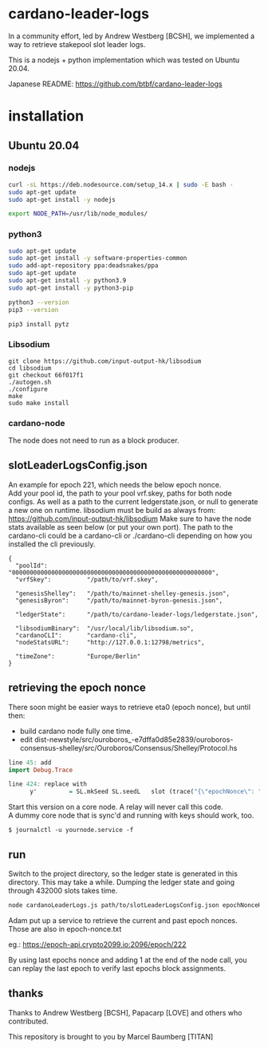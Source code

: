 # cardano-leader-logs
In a community effort, led by Andrew Westberg [BCSH], we implemented a way to retrieve stakepool slot leader logs.

This is a nodejs + python implementation which was tested on Ubuntu 20.04.

Japanese README: https://github.com/btbf/cardano-leader-logs

# installation

## Ubuntu 20.04

### nodejs

```bash
curl -sL https://deb.nodesource.com/setup_14.x | sudo -E bash -  
sudo apt-get update
sudo apt-get install -y nodejs

export NODE_PATH=/usr/lib/node_modules/
```

### python3

```bash
sudo apt-get update
sudo apt-get install -y software-properties-common
sudo add-apt-repository ppa:deadsnakes/ppa
sudo apt-get update
sudo apt-get install -y python3.9
sudo apt-get install -y python3-pip

python3 --version
pip3 --version

pip3 install pytz
```

### Libsodium

```
git clone https://github.com/input-output-hk/libsodium
cd libsodium
git checkout 66f017f1
./autogen.sh
./configure
make
sudo make install
```

### cardano-node

The node does not need to run as a block producer.


## slotLeaderLogsConfig.json

An example for epoch 221, which needs the below epoch nonce.  
Add your pool id, the path to your pool vrf.skey, paths for both node configs. 
As well as a path to the current ledgerstate.json, or null to generate a new one on runtime.
libsodium must be build as always from: https://github.com/input-output-hk/libsodium
Make sure to have the node stats available as seen below (or put your own port).
The path to the cardano-cli could be a cardano-cli or ./cardano-cli depending on how you installed the cli previously.

```javscript
{
  "poolId":           "00000000000000000000000000000000000000000000000000000000",
  "vrfSkey":          "/path/to/vrf.skey",

  "genesisShelley":   "/path/to/mainnet-shelley-genesis.json",
  "genesisByron":     "/path/to/mainnet-byron-genesis.json",

  "ledgerState":      "/path/to/cardano-leader-logs/ledgerstate.json",

  "libsodiumBinary":  "/usr/local/lib/libsodium.so",
  "cardanoCLI":       "cardano-cli",
  "nodeStatsURL":     "http://127.0.0.1:12798/metrics",
  
  "timeZone":         "Europe/Berlin"
}
```

## retrieving the epoch nonce

There soon might be easier ways to retrieve eta0 (epoch nonce), but until then:

+ build cardano node fully one time.
+ edit dist-newstyle/src/ouroboros_-e7dffa0d85e2839/ouroboros-consensus-shelley/src/Ouroboros/Consensus/Shelley/Protocol.hs

```haskell
line 45: add
import Debug.Trace

line 424: replace with
      y'         = SL.mkSeed SL.seedL   slot (trace("{\"epochNonce\": " ++ show eta0 ++ "}") $ eta0)
```

Start this version on a core node. A relay will never call this code.  
A dummy core node that is sync'd and running with keys should work, too.

```
$ journalctl -u yournode.service -f
```

## run

Switch to the project directory, so the ledger state is generated in this directory.
This may take a while. Dumping the ledger state and going through 432000 slots takes time.

```bash
node cardanoLeaderLogs.js path/to/slotLeaderLogsConfig.json epochNonceHash [optional: 1] [optional: additionalDParameter, eg. 0.0]
```

Adam put up a service to retrieve the current and past epoch nonces. Those are also in epoch-nonce.txt

eg.:
https://epoch-api.crypto2099.io:2096/epoch/222

By using last epochs nonce and adding 1 at the end of the node call, you can replay the last epoch
to verify last epochs block assignments.

## thanks

Thanks to Andrew Westberg [BCSH], Papacarp [LOVE] and others who contributed.

This repository is brought to you by Marcel Baumberg [TITAN]

